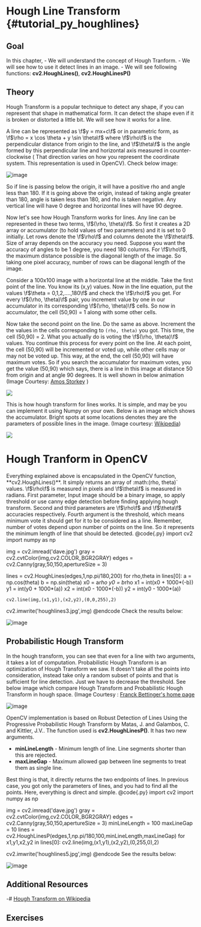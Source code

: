 Hough Line Transform {#tutorial_py_houghlines}
====================

Goal
----

In this chapter,
    -   We will understand the concept of Hough Tranform.
    -   We will see how to use it detect lines in an image.
    -   We will see following functions: **cv2.HoughLines()**, **cv2.HoughLinesP()**

Theory
------

Hough Transform is a popular technique to detect any shape, if you can represent that shape in
mathematical form. It can detect the shape even if it is broken or distorted a little bit. We will
see how it works for a line.

A line can be represented as \f$y = mx+c\f$ or in parametric form, as
\f$\rho = x \cos \theta + y \sin \theta\f$ where \f$\rho\f$ is the perpendicular distance from origin to the
line, and \f$\theta\f$ is the angle formed by this perpendicular line and horizontal axis measured in
counter-clockwise ( That direction varies on how you represent the coordinate system. This
representation is used in OpenCV). Check below image:

![image](images/houghlines1.svg)

So if line is passing below the origin, it will have a positive rho and angle less than 180. If it
is going above the origin, instead of taking angle greater than 180, angle is taken less than 180,
and rho is taken negative. Any vertical line will have 0 degree and horizontal lines will have 90
degree.

Now let's see how Hough Transform works for lines. Any line can be represented in these two terms,
\f$(\rho, \theta)\f$. So first it creates a 2D array or accumulator (to hold values of two parameters)
and it is set to 0 initially. Let rows denote the \f$\rho\f$ and columns denote the \f$\theta\f$. Size of
array depends on the accuracy you need. Suppose you want the accuracy of angles to be 1 degree, you
need 180 columns. For \f$\rho\f$, the maximum distance possible is the diagonal length of the image. So
taking one pixel accuracy, number of rows can be diagonal length of the image.

Consider a 100x100 image with a horizontal line at the middle. Take the first point of the line. You
know its (x,y) values. Now in the line equation, put the values \f$\theta = 0,1,2,....,180\f$ and check
the \f$\rho\f$ you get. For every \f$(\rho, \theta)\f$ pair, you increment value by one in our accumulator
in its corresponding \f$(\rho, \theta)\f$ cells. So now in accumulator, the cell (50,90) = 1 along with
some other cells.

Now take the second point on the line. Do the same as above. Increment the the values in the cells
corresponding to `(rho, theta)` you got. This time, the cell (50,90) = 2. What you actually
do is voting the \f$(\rho, \theta)\f$ values. You continue this process for every point on the line. At
each point, the cell (50,90) will be incremented or voted up, while other cells may or may not be
voted up. This way, at the end, the cell (50,90) will have maximum votes. So if you search the
accumulator for maximum votes, you get the value (50,90) which says, there is a line in this image
at distance 50 from origin and at angle 90 degrees. It is well shown in below animation (Image
Courtesy: [Amos Storkey](http://homepages.inf.ed.ac.uk/amos/hough.html) )

![](images/houghlinesdemo.gif)

This is how hough transform for lines works. It is simple, and may be you can implement it using
Numpy on your own. Below is an image which shows the accumulator. Bright spots at some locations
denotes they are the parameters of possible lines in the image. (Image courtesy: [Wikipedia](http://en.wikipedia.org/wiki/Hough_transform))

![](images/houghlines2.jpg)

Hough Tranform in OpenCV
=========================

Everything explained above is encapsulated in the OpenCV function, \*\*cv2.HoughLines()\*\*. It simply returns an array of :math:(rho,
theta)\` values. \f$\rho\f$ is measured in pixels and \f$\theta\f$ is measured in radians. First parameter,
Input image should be a binary image, so apply threshold or use canny edge detection before finding
applying hough transform. Second and third parameters are \f$\rho\f$ and \f$\theta\f$ accuracies
respectively. Fourth argument is the threshold, which means minimum vote it should get for it to be
considered as a line. Remember, number of votes depend upon number of points on the line. So it
represents the minimum length of line that should be detected.
@code{.py}
import cv2
import numpy as np

img = cv2.imread('dave.jpg')
gray = cv2.cvtColor(img,cv2.COLOR_BGR2GRAY)
edges = cv2.Canny(gray,50,150,apertureSize = 3)

lines = cv2.HoughLines(edges,1,np.pi/180,200)
for rho,theta in lines[0]:
    a = np.cos(theta)
    b = np.sin(theta)
    x0 = a*rho
    y0 = b*rho
    x1 = int(x0 + 1000*(-b))
    y1 = int(y0 + 1000*(a))
    x2 = int(x0 - 1000*(-b))
    y2 = int(y0 - 1000*(a))

    cv2.line(img,(x1,y1),(x2,y2),(0,0,255),2)

cv2.imwrite('houghlines3.jpg',img)
@endcode
Check the results below:

![image](images/houghlines3.jpg)

Probabilistic Hough Transform
-----------------------------

In the hough transform, you can see that even for a line with two arguments, it takes a lot of
computation. Probabilistic Hough Transform is an optimization of Hough Transform we saw. It doesn't
take all the points into consideration, instead take only a random subset of points and that is
sufficient for line detection. Just we have to decrease the threshold. See below image which compare
Hough Transform and Probabilistic Hough Transform in hough space. (Image Courtesy : [Franck
Bettinger's home page](http://phdfb1.free.fr/robot/mscthesis/node14.html)

![image](images/houghlines4.png)

OpenCV implementation is based on Robust Detection of Lines Using the Progressive Probabilistic
Hough Transform by Matas, J. and Galambos, C. and Kittler, J.V.. The function used is
**cv2.HoughLinesP()**. It has two new arguments.
-   **minLineLength** - Minimum length of line. Line segments shorter than this are rejected.
-   **maxLineGap** - Maximum allowed gap between line segments to treat them as single line.

Best thing is that, it directly returns the two endpoints of lines. In previous case, you got only
the parameters of lines, and you had to find all the points. Here, everything is direct and simple.
@code{.py}
import cv2
import numpy as np

img = cv2.imread('dave.jpg')
gray = cv2.cvtColor(img,cv2.COLOR_BGR2GRAY)
edges = cv2.Canny(gray,50,150,apertureSize = 3)
minLineLength = 100
maxLineGap = 10
lines = cv2.HoughLinesP(edges,1,np.pi/180,100,minLineLength,maxLineGap)
for x1,y1,x2,y2 in lines[0]:
    cv2.line(img,(x1,y1),(x2,y2),(0,255,0),2)

cv2.imwrite('houghlines5.jpg',img)
@endcode
See the results below:

![image](images/houghlines5.jpg)

Additional Resources
--------------------

-#  [Hough Transform on Wikipedia](http://en.wikipedia.org/wiki/Hough_transform)

Exercises
---------
